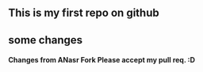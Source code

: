## This is my first repo on github
## some changes


#### Changes from ANasr Fork Please accept my pull req. :D
